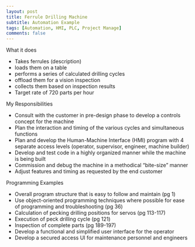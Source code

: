 ```yaml
---
layout: post
title: Ferrule Drilling Machine
subtitle: Automation Example
tags: [Automation, HMI, PLC, Project Manage]
comments: false
---
```


What it does
-	Takes ferrules (description)
-	loads them on a table
-	performs a series of calculated drilling cycles
-	offload them for a vision inspection
-	collects them based on inspection results
-	Target rate of 720 parts per hour

My Responsibilities
-	Consult with the customer in pre-design phase to develop a controls concept for the machine
-	Plan the interaction and timing of the various cycles and simultaneous functions
-	Plan and develop the Human-Machine Interface (HMI) program with 4 separate access levels (operator, supervisor, engineer, machine builder)
-	Develop and test code in a highly organized manner while the machine is being built
-	Commission and debug the machine in a methodical “bite-size” manner
-	Adjust features and timing as requested by the end customer

Programming Examples
-	Overall program structure that is easy to follow and maintain (pg 1)
-	Use object-oriented programming techniques where possible for ease of programming and troubleshooting (pg 36)
-	Calculation of pecking drilling positions for servos (pg 113-117)
-	Execution of peck drilling cycle (pg 121)
-	Inspection of complete parts (pg 189-197)
-	Develop a functional and simplified user interface for the operator
-	Develop a secured access UI for maintenance personnel and engineers


